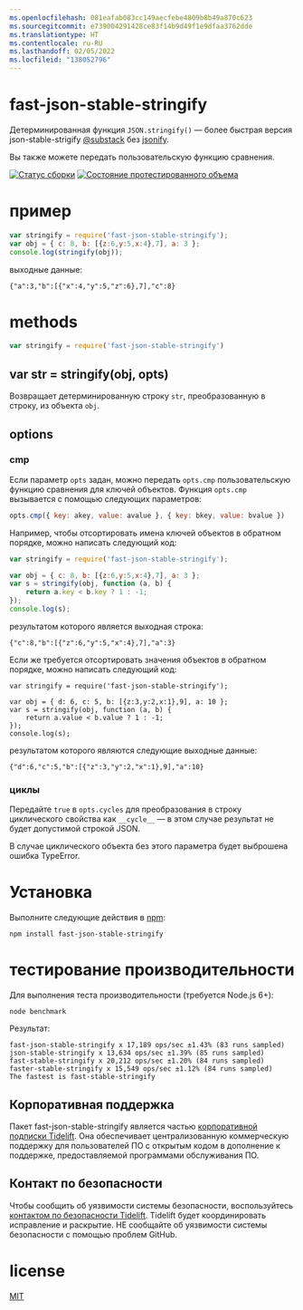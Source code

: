 ```yaml
---
ms.openlocfilehash: 081eafab083cc149aecfebe4809b8b49a870c623
ms.sourcegitcommit: e739004291428ce83f14b9d49f1e9dfaa3762dde
ms.translationtype: HT
ms.contentlocale: ru-RU
ms.lasthandoff: 02/05/2022
ms.locfileid: "138052796"
---
```

# <a name="fast-json-stable-stringify"></a>fast-json-stable-stringify

Детерминированная функция `JSON.stringify()` — более быстрая версия json-stable-strigify [@substack](https://github.com/substack) без [jsonify](https://github.com/substack/jsonify).

Вы также можете передать пользовательскую функцию сравнения.

[![Статус сборки](https://travis-ci.org/epoberezkin/fast-json-stable-stringify.svg?branch=master)](https://travis-ci.org/epoberezkin/fast-json-stable-stringify)
[![Состояние протестированного объема](https://coveralls.io/repos/github/epoberezkin/fast-json-stable-stringify/badge.svg?branch=master)](https://coveralls.io/github/epoberezkin/fast-json-stable-stringify?branch=master)

# <a name="example"></a>пример

``` js
var stringify = require('fast-json-stable-stringify');
var obj = { c: 8, b: [{z:6,y:5,x:4},7], a: 3 };
console.log(stringify(obj));
```

выходные данные:

```
{"a":3,"b":[{"x":4,"y":5,"z":6},7],"c":8}
```


# <a name="methods"></a>methods

``` js
var stringify = require('fast-json-stable-stringify')
```

## <a name="var-str--stringifyobj-opts"></a>var str = stringify(obj, opts)

Возвращает детерминированную строку `str`, преобразованную в строку, из объекта `obj`.


## <a name="options"></a>options

### <a name="cmp"></a>cmp

Если параметр `opts` задан, можно передать `opts.cmp` пользовательскую функцию сравнения для ключей объектов. Функция `opts.cmp` вызывается с помощью следующих параметров:

``` js
opts.cmp({ key: akey, value: avalue }, { key: bkey, value: bvalue })
```

Например, чтобы отсортировать имена ключей объектов в обратном порядке, можно написать следующий код:

``` js
var stringify = require('fast-json-stable-stringify');

var obj = { c: 8, b: [{z:6,y:5,x:4},7], a: 3 };
var s = stringify(obj, function (a, b) {
    return a.key < b.key ? 1 : -1;
});
console.log(s);
```

результатом которого является выходная строка:

```
{"c":8,"b":[{"z":6,"y":5,"x":4},7],"a":3}
```

Если же требуется отсортировать значения объектов в обратном порядке, можно написать следующий код:

```
var stringify = require('fast-json-stable-stringify');

var obj = { d: 6, c: 5, b: [{z:3,y:2,x:1},9], a: 10 };
var s = stringify(obj, function (a, b) {
    return a.value < b.value ? 1 : -1;
});
console.log(s);
```

результатом которого являются следующие выходные данные:

```
{"d":6,"c":5,"b":[{"z":3,"y":2,"x":1},9],"a":10}
```

### <a name="cycles"></a>циклы

Передайте `true` в `opts.cycles` для преобразования в строку циклического свойства как `__cycle__` — в этом случае результат не будет допустимой строкой JSON.

В случае циклического объекта без этого параметра будет выброшена ошибка TypeError.


# <a name="install"></a>Установка

Выполните следующие действия в [npm](https://npmjs.org):

```
npm install fast-json-stable-stringify
```


# <a name="benchmark"></a>тестирование производительности

Для выполнения теста производительности (требуется Node.js 6+):
```
node benchmark
```

Результат:
```
fast-json-stable-stringify x 17,189 ops/sec ±1.43% (83 runs sampled)
json-stable-stringify x 13,634 ops/sec ±1.39% (85 runs sampled)
fast-stable-stringify x 20,212 ops/sec ±1.20% (84 runs sampled)
faster-stable-stringify x 15,549 ops/sec ±1.12% (84 runs sampled)
The fastest is fast-stable-stringify
```


## <a name="enterprise-support"></a>Корпоративная поддержка

Пакет fast-json-stable-stringify является частью [корпоративной подписки Tidelift](https://tidelift.com/subscription/pkg/npm-fast-json-stable-stringify?utm_source=npm-fast-json-stable-stringify&utm_medium=referral&utm_campaign=enterprise&utm_term=repo). Она обеспечивает централизованную коммерческую поддержку для пользователей ПО с открытым кодом в дополнение к поддержке, предоставляемой программами обслуживания ПО.


## <a name="security-contact"></a>Контакт по безопасности

Чтобы сообщить об уязвимости системы безопасности, воспользуйтесь [контактом по безопасности Tidelift](https://tidelift.com/security).
Tidelift будет координировать исправление и раскрытие. НЕ сообщайте об уязвимости системы безопасности с помощью проблем GitHub.


# <a name="license"></a>license

[MIT](https://github.com/epoberezkin/fast-json-stable-stringify/blob/master/LICENSE)
